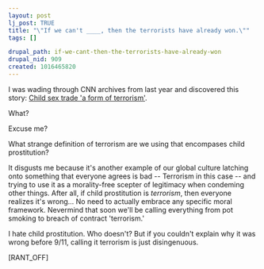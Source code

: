 ```yaml
--- 
layout: post
lj_post: TRUE
title: "\"If we can't ____, then the terrorists have already won.\""
tags: []

drupal_path: if-we-cant-then-the-terrorists-have-already-won
drupal_nid: 909
created: 1016465820
---
```

I was wading through CNN archives from last year and discovered this story: <A HREF="http://www.cnn.com/2001/WORLD/asiapcf/east/12/17/childsex.conference/index.html?related">Child sex trade 'a form of terrorism'</A>.

What?

Excuse me?

What strange definition of terrorism are we using that encompases child prostitution?

It disgusts me because it's another example of our global culture latching onto something that everyone agrees is bad -- Terrorism in this case -- and trying to use it as a morality-free scepter of legitimacy when condeming other things. After all, if child prostitution is <i>terrorism</i>, then everyone realizes it's wrong... No need to actually embrace any specific moral framework. Nevermind that soon we'll be calling everything from pot smoking to breach of contract 'terrorism.'

I hate child prostitution. Who doesn't? But if you couldn't explain why it was wrong before 9/11, calling it terrorism is just disingenuous.

[RANT_OFF]
